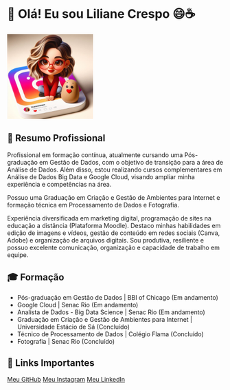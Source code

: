 

<div class="container">
    <h1>👋 Olá! Eu sou Liliane Crespo  😄☕</h1>
    <p></p>      
   <img src="https://github.com/LilianeCrespo/LilianeCrespo/blob/main/lili_IA.jpg" alt="Liliane Crespo" width="200">
 <!--   <p>📱 <strong>Telefone:</strong> (21) 9.9195.0568</p>
    <p>📧 <strong>Email:</strong> <a href="mailto:lilianecrespo@gmail.com">lilianecrespo@gmail.com</a></p>
    <p>🔗 <strong>LinkedIn:</strong> <a href="https://linkedin.com/in/lilianecrespo" target="_blank">linkedin.com/in/lilianecrespo</a></p>-->
    

  <h2>💼 Resumo Profissional</h2>
       <p> Profissional em formação contínua, atualmente cursando uma Pós-graduação em Gestão de Dados, com o objetivo de transição para a área de Análise de Dados. Além disso, estou realizando cursos complementares em 
        Análise de Dados Big Data e Google Cloud, visando ampliar minha experiência e competências na área.</p>
       <p>Possuo uma Graduação em Criação e Gestão de Ambientes para Internet e formação técnica em Processamento de Dados e Fotografia.</p>
       <p> Experiência diversificada em marketing digital, programação de sites na educação a distância (Plataforma Moodle). Destaco minhas habilidades em edição de imagens e vídeos, gestão de conteúdo em redes sociais (Canva, Adobe) e organização de arquivos digitais. Sou produtiva, resiliente e possuo excelente comunicação, organização e capacidade de trabalho em equipe.</p>
      
    
   <h2>🎓 Formação</h2>
    <ul>
        <li>Pós-graduação em Gestão de Dados | BBI of Chicago (Em andamento)</li>
         <li>Google Cloud | Senac Rio (Em andamento)</li>
        <li>Analista de Dados - Big Data Science | Senac Rio (Em andamento)</li>
        <li>Graduação em Criação e Gestão de Ambientes para Internet | Universidade Estácio de Sá (Concluído)</li>
        <li>Técnico de Processamento de Dados | Colégio Flama (Concluído)</li>
        <li>Fotografia | Senac Rio (Concluído)</li>
    </ul>

   <h2>🔗 Links Importantes</h2>
    <a href="https://github.com/lilianecrespo" class="button" target="_blank">Meu GitHub</a>
    <a href="https://instagram.com/lilianecrespofotografia" class="button" target="_blank">Meu Instagram</a>
    <a href="https://linkedin.com/in/lilianecrespo" class="button" target="_blank">Meu LinkedIn</a>





<!-- LilianeCrespo/LilianeCrespo** is a ✨ _special_ ✨ repository because its `README.md` (this file) appears on your GitHub profile.

Here are some ideas to get you started:

- 🔭 I’m currently working on ...
- 🌱 I’m currently learning ...
- 👯 I’m looking to collaborate on ...
- 🤔 I’m looking for help with ...
- 💬 Ask me about ...
- 📫 How to reach me: ...
- 😄 Pronouns: ...
- ⚡ Fun fact: ...
https://github.com/hideraldus13/github-emoji
-->
